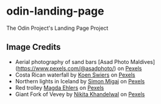 # odin-landing-page

The Odin Project's Landing Page Project

## Image Credits

- Aerial photography of sand bars [Asad Photo Maldives] (https://www.pexels.com/@asadphoto/) on [Pexels](https://www.pexels.com/photo/aerial-photography-of-sand-bars-1483053/)
- Costa Rican waterfall by [Koen Swiers](https://www.pexels.com/@koen-swiers-9754449/) on [Pexels](https://www.pexels.com/photo/waterfall-blue-water-green-forest-12830802/)
- Northern lights in Iceland by [Simon Migaj](https://www.pexels.com/@simonmigaj/) on [Pexels](https://www.pexels.com/photo/water-falls-1009136/)
- Red trolley [Magda Ehlers](https://www.pexels.com/@magda-ehlers-pexels/) on [Pexels](https://www.pexels.com/photo/red-tram-2548445/)
- Giant Fork of Vevey by [Nikita Khandelwal](https://www.pexels.com/@nikita-khandelwal-178978/) on [Pexels](https://www.pexels.com/photo/gray-stainless-steel-fork-on-water-with-overlooking-mountain-at-daytime-944679/)
